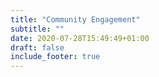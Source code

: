 ```yaml
---
title: "Community Engagement"
subtitle: ""
date: 2020-07-28T15:49:49+01:00
draft: false
include_footer: true
---
```


